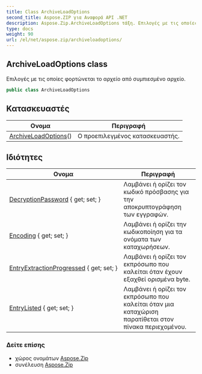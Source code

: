 ```yaml
---
title: Class ArchiveLoadOptions
second_title: Aspose.ZIP για Αναφορά API .NET
description: Aspose.Zip.ArchiveLoadOptions τάξη. Επιλογές με τις οποίες φορτώνεται το αρχείο από συμπιεσμένο αρχείο.
type: docs
weight: 90
url: /el/net/aspose.zip/archiveloadoptions/
---
```

## ArchiveLoadOptions class

Επιλογές με τις οποίες φορτώνεται το αρχείο από συμπιεσμένο αρχείο.

```csharp
public class ArchiveLoadOptions
```

## Κατασκευαστές

| Ονομα | Περιγραφή |
| --- | --- |
| [ArchiveLoadOptions](archiveloadoptions/)() | Ο προεπιλεγμένος κατασκευαστής. |

## Ιδιότητες

| Ονομα | Περιγραφή |
| --- | --- |
| [DecryptionPassword](../../aspose.zip/archiveloadoptions/decryptionpassword/) { get; set; } | Λαμβάνει ή ορίζει τον κωδικό πρόσβασης για την αποκρυπτογράφηση των εγγραφών. |
| [Encoding](../../aspose.zip/archiveloadoptions/encoding/) { get; set; } | Λαμβάνει ή ορίζει την κωδικοποίηση για τα ονόματα των καταχωρήσεων. |
| [EntryExtractionProgressed](../../aspose.zip/archiveloadoptions/entryextractionprogressed/) { get; set; } | Λαμβάνει ή ορίζει τον εκπρόσωπο που καλείται όταν έχουν εξαχθεί ορισμένα byte. |
| [EntryListed](../../aspose.zip/archiveloadoptions/entrylisted/) { get; set; } | Λαμβάνει ή ορίζει τον εκπρόσωπο που καλείται όταν μια καταχώριση παρατίθεται στον πίνακα περιεχομένου. |

### Δείτε επίσης

* χώρος ονομάτων [Aspose.Zip](../../aspose.zip/)
* συνέλευση [Aspose.Zip](../../)


